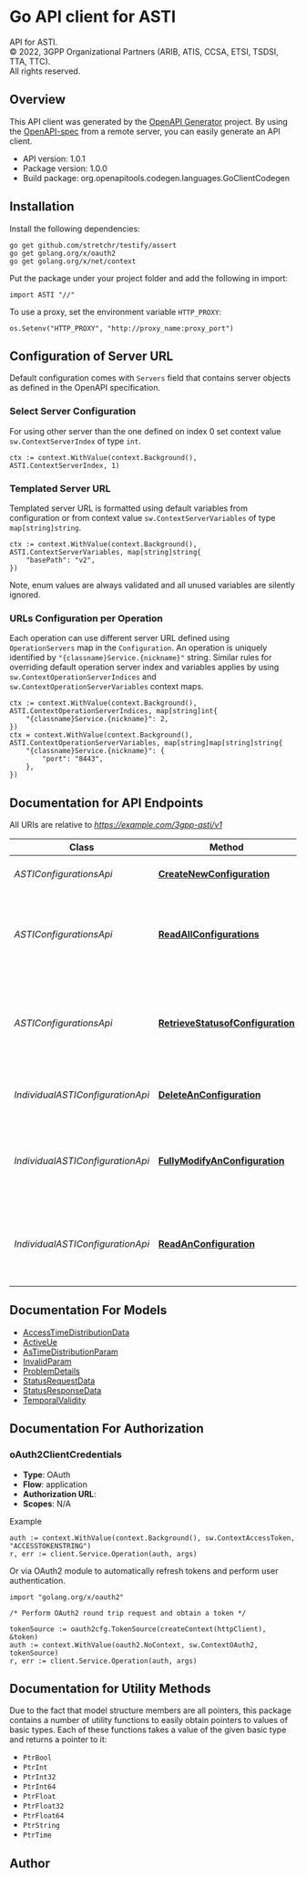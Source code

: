 # Go API client for ASTI

API for ASTI.  
© 2022, 3GPP Organizational Partners (ARIB, ATIS, CCSA, ETSI, TSDSI, TTA, TTC).  
All rights reserved.


## Overview
This API client was generated by the [OpenAPI Generator](https://openapi-generator.tech) project.  By using the [OpenAPI-spec](https://www.openapis.org/) from a remote server, you can easily generate an API client.

- API version: 1.0.1
- Package version: 1.0.0
- Build package: org.openapitools.codegen.languages.GoClientCodegen

## Installation

Install the following dependencies:

```shell
go get github.com/stretchr/testify/assert
go get golang.org/x/oauth2
go get golang.org/x/net/context
```

Put the package under your project folder and add the following in import:

```golang
import ASTI "//"
```

To use a proxy, set the environment variable `HTTP_PROXY`:

```golang
os.Setenv("HTTP_PROXY", "http://proxy_name:proxy_port")
```

## Configuration of Server URL

Default configuration comes with `Servers` field that contains server objects as defined in the OpenAPI specification.

### Select Server Configuration

For using other server than the one defined on index 0 set context value `sw.ContextServerIndex` of type `int`.

```golang
ctx := context.WithValue(context.Background(), ASTI.ContextServerIndex, 1)
```

### Templated Server URL

Templated server URL is formatted using default variables from configuration or from context value `sw.ContextServerVariables` of type `map[string]string`.

```golang
ctx := context.WithValue(context.Background(), ASTI.ContextServerVariables, map[string]string{
	"basePath": "v2",
})
```

Note, enum values are always validated and all unused variables are silently ignored.

### URLs Configuration per Operation

Each operation can use different server URL defined using `OperationServers` map in the `Configuration`.
An operation is uniquely identified by `"{classname}Service.{nickname}"` string.
Similar rules for overriding default operation server index and variables applies by using `sw.ContextOperationServerIndices` and `sw.ContextOperationServerVariables` context maps.

```golang
ctx := context.WithValue(context.Background(), ASTI.ContextOperationServerIndices, map[string]int{
	"{classname}Service.{nickname}": 2,
})
ctx = context.WithValue(context.Background(), ASTI.ContextOperationServerVariables, map[string]map[string]string{
	"{classname}Service.{nickname}": {
		"port": "8443",
	},
})
```

## Documentation for API Endpoints

All URIs are relative to *https://example.com/3gpp-asti/v1*

Class | Method | HTTP request | Description
------------ | ------------- | ------------- | -------------
*ASTIConfigurationsApi* | [**CreateNewConfiguration**](docs/ASTIConfigurationsApi.md#createnewconfiguration) | **Post** /{afId}/configurations | Creates a new configuration resource
*ASTIConfigurationsApi* | [**ReadAllConfigurations**](docs/ASTIConfigurationsApi.md#readallconfigurations) | **Get** /{afId}/configurations | read all of the active configurations of 5G access stratum time distribution for the AF
*ASTIConfigurationsApi* | [**RetrieveStatusofConfiguration**](docs/ASTIConfigurationsApi.md#retrievestatusofconfiguration) | **Post** /{afId}/configurations/retrieve | Request the status of the 5G access stratum time distribution configuration for a list of UEs.
*IndividualASTIConfigurationApi* | [**DeleteAnConfiguration**](docs/IndividualASTIConfigurationApi.md#deleteanconfiguration) | **Delete** /{afId}/configurations/{configId} | Deletes an already existing configuration
*IndividualASTIConfigurationApi* | [**FullyModifyAnConfiguration**](docs/IndividualASTIConfigurationApi.md#fullymodifyanconfiguration) | **Put** /{afId}/configurations/{configId} | Modifies an active configuration for the AF and the configuration Id
*IndividualASTIConfigurationApi* | [**ReadAnConfiguration**](docs/IndividualASTIConfigurationApi.md#readanconfiguration) | **Get** /{afId}/configurations/{configId} | Reads an active configuration for the AF and the configuration Id


## Documentation For Models

 - [AccessTimeDistributionData](docs/AccessTimeDistributionData.md)
 - [ActiveUe](docs/ActiveUe.md)
 - [AsTimeDistributionParam](docs/AsTimeDistributionParam.md)
 - [InvalidParam](docs/InvalidParam.md)
 - [ProblemDetails](docs/ProblemDetails.md)
 - [StatusRequestData](docs/StatusRequestData.md)
 - [StatusResponseData](docs/StatusResponseData.md)
 - [TemporalValidity](docs/TemporalValidity.md)


## Documentation For Authorization



### oAuth2ClientCredentials


- **Type**: OAuth
- **Flow**: application
- **Authorization URL**: 
- **Scopes**: N/A

Example

```golang
auth := context.WithValue(context.Background(), sw.ContextAccessToken, "ACCESSTOKENSTRING")
r, err := client.Service.Operation(auth, args)
```

Or via OAuth2 module to automatically refresh tokens and perform user authentication.

```golang
import "golang.org/x/oauth2"

/* Perform OAuth2 round trip request and obtain a token */

tokenSource := oauth2cfg.TokenSource(createContext(httpClient), &token)
auth := context.WithValue(oauth2.NoContext, sw.ContextOAuth2, tokenSource)
r, err := client.Service.Operation(auth, args)
```


## Documentation for Utility Methods

Due to the fact that model structure members are all pointers, this package contains
a number of utility functions to easily obtain pointers to values of basic types.
Each of these functions takes a value of the given basic type and returns a pointer to it:

* `PtrBool`
* `PtrInt`
* `PtrInt32`
* `PtrInt64`
* `PtrFloat`
* `PtrFloat32`
* `PtrFloat64`
* `PtrString`
* `PtrTime`

## Author




